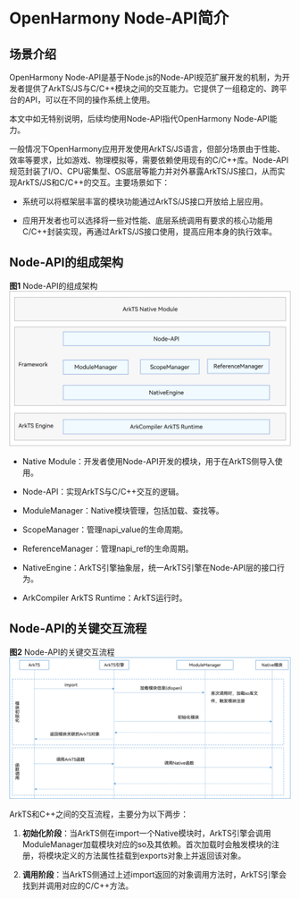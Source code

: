 # OpenHarmony Node-API简介


## 场景介绍

OpenHarmony Node-API是基于Node.js的Node-API规范扩展开发的机制，为开发者提供了ArkTS/JS与C/C++模块之间的交互能力。它提供了一组稳定的、跨平台的API，可以在不同的操作系统上使用。

本文中如无特别说明，后续均使用Node-API指代OpenHarmony Node-API能力。

一般情况下OpenHarmony应用开发使用ArkTS/JS语言，但部分场景由于性能、效率等要求，比如游戏、物理模拟等，需要依赖使用现有的C/C++库。Node-API规范封装了I/O、CPU密集型、OS底层等能力并对外暴露ArkTS/JS接口，从而实现ArkTS/JS和C/C++的交互。主要场景如下：


- 系统可以将框架层丰富的模块功能通过ArkTS/JS接口开放给上层应用。

- 应用开发者也可以选择将一些对性能、底层系统调用有要求的核心功能用C/C++封装实现，再通过ArkTS/JS接口使用，提高应用本身的执行效率。


## Node-API的组成架构

**图1** Node-API的组成架构
  
![napi_mechanism](figures/napi_mechanism.png)

- Native Module：开发者使用Node-API开发的模块，用于在ArkTS侧导入使用。

- Node-API：实现ArkTS与C/C++交互的逻辑。

- ModuleManager：Native模块管理，包括加载、查找等。

- ScopeManager：管理napi_value的生命周期。

- ReferenceManager：管理napi_ref的生命周期。

- NativeEngine：ArkTS引擎抽象层，统一ArkTS引擎在Node-API层的接口行为。

- ArkCompiler ArkTS Runtime：ArkTS运行时。


## Node-API的关键交互流程

**图2** Node-API的关键交互流程
  
![process_napi](figures/process_napi.png)

ArkTS和C++之间的交互流程，主要分为以下两步：

1. **初始化阶段**：当ArkTS侧在import一个Native模块时，ArkTS引擎会调用ModuleManager加载模块对应的so及其依赖。首次加载时会触发模块的注册，将模块定义的方法属性挂载到exports对象上并返回该对象。

2. **调用阶段**：当ArkTS侧通过上述import返回的对象调用方法时，ArkTS引擎会找到并调用对应的C/C++方法。
